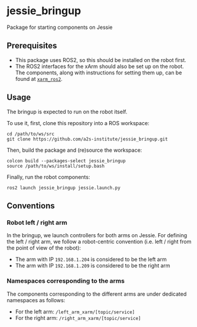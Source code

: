 # jessie_bringup

Package for starting components on Jessie

## Prerequisites

* This package uses ROS2, so this should be installed on the robot first.
* The ROS2 interfaces for the xArm should also be set up on the robot. The components, along with instructions for setting them up, can be found at [`xarm_ros2`](https://github.com/xArm-Developer/xarm_ros2).

## Usage

The bringup is expected to run on the robot itself.

To use it, first, clone this repository into a ROS workspace:
```
cd /path/to/ws/src
git clone https://github.com/a2s-institute/jessie_bringup.git
```

Then, build the package and (re)source the workspace:
```
colcon build --packages-select jessie_bringup
source /path/to/ws/install/setup.bash
```

Finally, run the robot components:
```
ros2 launch jessie_bringup jessie.launch.py
```

## Conventions

### Robot left / right arm

In the bringup, we launch controllers for both arms on Jessie. For defining the left / right arm, we follow a robot-centric convention (i.e. left / right from the point of view of the robot):
* The arm with IP `192.168.1.204` is considered to be the left arm
* The arm with IP `192.168.1.209` is considered to be the right arm

### Namespaces corresponding to the arms

The components corresponding to the different arms are under dedicated namespaces as follows:
* For the left arm: `/left_arm_xarm/[topic/service]`
* For the right arm: `/right_arm_xarm/[topic/service]`